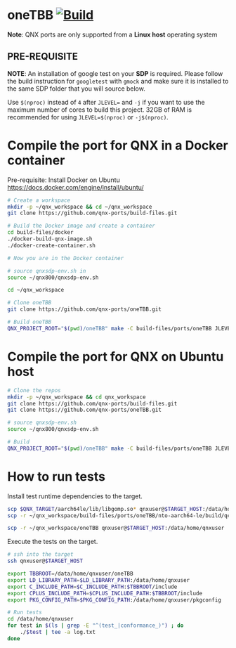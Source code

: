 # oneTBB [![Build](https://github.com/qnx-ports/build-files/actions/workflows/oneTBB.yml/badge.svg)](https://github.com/qnx-ports/build-files/actions/workflows/oneTBB.yml)

**Note**: QNX ports are only supported from a **Linux host** operating system

## PRE-REQUISITE
**NOTE**: An installation of google test on your **SDP** is required. Please follow the build instruction for `googletest` with `gmock` and make sure it is installed to the same SDP folder that you will source below.

Use `$(nproc)` instead of `4` after `JLEVEL=` and `-j` if you want to use the maximum number of cores to build this project.
32GB of RAM is recommended for using `JLEVEL=$(nproc)` or `-j$(nproc)`.

# Compile the port for QNX in a Docker container

Pre-requisite: Install Docker on Ubuntu https://docs.docker.com/engine/install/ubuntu/
```bash
# Create a workspace
mkdir -p ~/qnx_workspace && cd ~/qnx_workspace
git clone https://github.com/qnx-ports/build-files.git

# Build the Docker image and create a container
cd build-files/docker
./docker-build-qnx-image.sh
./docker-create-container.sh

# Now you are in the Docker container

# source qnxsdp-env.sh in
source ~/qnx800/qnxsdp-env.sh

cd ~/qnx_workspace

# Clone oneTBB
git clone https://github.com/qnx-ports/oneTBB.git

# Build oneTBB
QNX_PROJECT_ROOT="$(pwd)/oneTBB" make -C build-files/ports/oneTBB JLEVEL=4 install
```

# Compile the port for QNX on Ubuntu host
```bash
# Clone the repos
mkdir -p ~/qnx_workspace && cd qnx_workspace
git clone https://github.com/qnx-ports/build-files.git
git clone https://github.com/qnx-ports/oneTBB.git

# source qnxsdp-env.sh
source ~/qnx800/qnxsdp-env.sh

# Build
QNX_PROJECT_ROOT="$(pwd)/oneTBB" make -C build-files/ports/oneTBB JLEVEL=4 install
```

# How to run tests

Install test runtime dependencies to the target.
```bash
scp $QNX_TARGET/aarch64le/lib/libgomp.so* qnxuser@$TARGET_HOST:/data/home/qnxuser/lib
scp -r ~/qnx_workspace/build-files/ports/oneTBB/nto-aarch64-le/build/qcc_12.2_cxx14_64_release/* qnxuser@$TARGET_HOST:/data/home/qnxuser

scp -r ~/qnx_workspace/oneTBB qnxuser@$TARGET_HOST:/data/home/qnxuser
```

Execute the tests on the target.
```bash
# ssh into the target
ssh qnxuser@$TARGET_HOST

export TBBROOT=/data/home/qnxuser/oneTBB
export LD_LIBRARY_PATH=$LD_LIBRARY_PATH:/data/home/qnxuser
export C_INCLUDE_PATH=$C_INCLUDE_PATH:$TBBROOT/include
export CPLUS_INCLUDE_PATH=$CPLUS_INCLUDE_PATH:$TBBROOT/include
export PKG_CONFIG_PATH=$PKG_CONFIG_PATH:/data/home/qnxuser/pkgconfig

# Run tests
cd /data/home/qnxuser
for test in $(ls | grep -E "^(test_|conformance_)") ; do
    ./$test | tee -a log.txt
done
```
